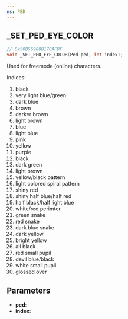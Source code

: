 ```yaml
---
ns: PED
---
```

## _SET_PED_EYE_COLOR

```c
// 0x50B56988B170AFDF
void _SET_PED_EYE_COLOR(Ped ped, int index);
```

Used for freemode (online) characters.  

Indices:
  1. black
  2. very light blue/green
  3. dark blue
  4. brown
  5. darker brown
  6. light brown
  7. blue
  8. light blue
  9. pink
  10. yellow
  11. purple
  12. black
  13. dark green
  14. light brown
  15. yellow/black pattern
  16. light colored spiral pattern
  17. shiny red
  18. shiny half blue/half red
  19. half black/half light blue
  20. white/red perimter
  21. green snake
  22. red snake
  23. dark blue snake
  24. dark yellow
  25. bright yellow
  26. all black
  28. red small pupil
  29. devil blue/black
  30. white small pupil
  31. glossed over

## Parameters
* **ped**: 
* **index**: 


